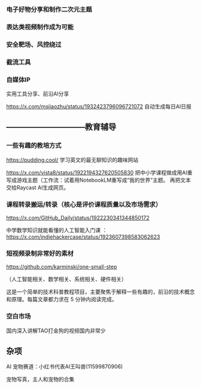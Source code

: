 ### 电子好物分享和制作二次元主题



### 表达类视频制作成为可能



### 安全靶场、风控绕过



### 截流工具



### 自媒体IP

实用工具分享、前沿AI分享

https://x.com/msjiaozhu/status/1932423796096721072  自动生成每日AI日报





## ——————————教育辅导

### 一些有趣的教培方式

https://pudding.cool/   学习英文的最无聊知识的趣味网站

https://x.com/vista8/status/1922194327620505830  把中小学课程做成用AI重写成游戏主题（工作流：试着用NotebookLM重写成“我的世界”主题。 再把文本交给Raycast AI生成网页。



### 课程转录搬运/转录（核心是评价课程质量以及市场需求）

https://x.com/GitHub_Daily/status/1922230341344850172

中学数学知识就能看懂的人工智能入门课 ：https://x.com/indiehackercase/status/1923607398583062623

### 短视频录制非常好的素材

https://github.com/karminski/one-small-step

（人工智能相关、数学相关、系统相关、硬件相关）

这是一个简单的技术科普教程项目，主要聚焦于解释一些有趣的，前沿的技术概念和原理。每篇文章都力求在 5 分钟内阅读完成。

### 空白市场

国内深入讲解TAO打金狗的视频国内非常少

## 杂项

AI 宠物赛道：小红书代表AI王叫兽(11599870906)

宠物写真，主人和宠物的合集